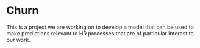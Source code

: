 # Churn

This is a project we are working on to develop a model that can be used to make predictions relevant to HR processes that are of particular interest to our work. 
